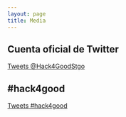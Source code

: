 ```yaml
---
layout: page
title: Media
---
```


## Cuenta oficial de Twitter

<a class="twitter-timeline" href="https://twitter.com/Hack4GoodStgo" data-widget-id="494933582930931712">
  Tweets @Hack4GoodStgo
</a>

## #hack4good

<a class="twitter-timeline" href="https://twitter.com/hashtag/hack4good" data-widget-id="494964771590905857">
  Tweets #hack4good
</a>
